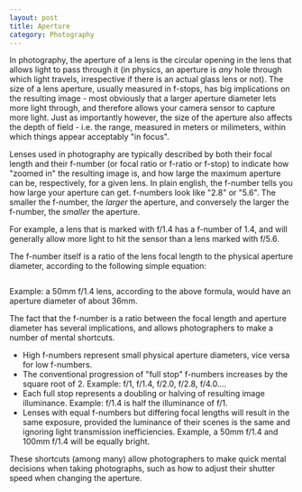 ```yaml
---
layout: post
title: Aperture
category: Photography
---
```

In photography, the aperture of a lens is the circular opening in the lens that allows light to pass through it (in physics, an aperture is *any* hole through which light travels, irrespective if there is an actual glass lens or not).  The size of a lens aperture, usually measured in f-stops, has big implications on the resulting image - most obviously that a larger aperture diameter lets more light through, and therefore allows your camera sensor to capture more light.  Just as importantly however, the size of the aperture also affects the depth of field - i.e. the range, measured in meters or milimeters, within which things appear acceptably "in focus".

Lenses used in photography are typically described by both their focal length and their f-number (or focal ratio or f-ratio or f-stop) to indicate how "zoomed in" the resulting image is, and how large the maximum aperture can be, respectively, for a given lens.  In plain english, the f-number tells you how large your aperture can get.  f-numbers look like "2.8" or "5.6".  The smaller the f-number, the *larger* the aperture, and conversely the larger the f-number, the *smaller* the aperture.

For example, a lens that is marked with f/1.4 has a f-number of 1.4, and will generally allow more light to hit the sensor than a lens marked with f/5.6.

The f-number itself is a ratio of the lens focal length to the physical aperture diameter, according to the following simple equation:

```f-number = focal length / aperture diameter
```

Example: a 50mm f/1.4 lens, according to the above formula, would have an aperture diameter of about 36mm.

The fact that the f-number is a ratio between the focal length and aperture diameter has several implications, and allows photographers to make a number of mental shortcuts.

* High f-numbers represent small physical aperture diameters, vice versa for low f-numbers.
* The conventional progression of "full stop" f-numbers increases by the square root of 2.  Example: f/1, f/1.4, f/2.0, f/2.8, f/4.0....
* Each full stop represents a doubling or halving of resulting image illuminance.  Example: f/1.4 is half the illuminance of f/1.
* Lenses with equal f-numbers but differing focal lengths will result in the same exposure, provided the luminance of their scenes is the same and ignoring light transmission inefficiencies.  Example, a 50mm f/1.4 and 100mm f/1.4 will be equally bright.

These shortcuts (among many) allow photographers to make quick mental decisions when taking photographs, such as how to adjust their shutter speed when changing the aperture.
